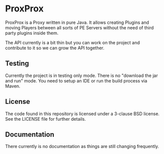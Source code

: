 # ProxProx

ProxProx is a Proxy written in pure Java. It allows creating Plugins and moving Players between all sorts
of PE Servers without the need of third party plugins inside them.

The API currently is a bit thin but you can work on the project and contribute to it so we can grow the API together.

## Testing

Currently the project is in testing only mode. There is no "download the jar and run" mode. You need to setup an IDE or
run the build process via Maven.

## License

The code found in this repository is licensed under a 3-clause BSD license. See the LICENSE file for further
details.

## Documentation

There currently is no documentation as things are still changing frequently.